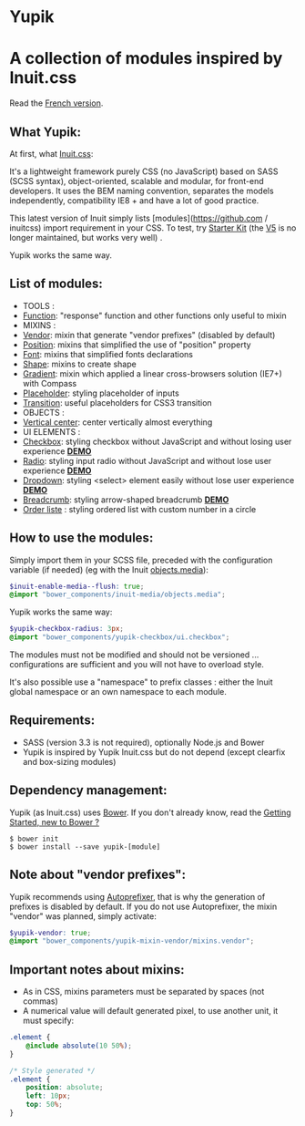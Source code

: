 
Yupik
=====

A collection of modules inspired by Inuit.css
=============================================

Read the [French version](http://laurentperroteau.com/yupik/fr/).

What Yupik:
-----------

At first, what [Inuit.css](https://github.com/inuitcss/getting-started):

It's a lightweight framework purely CSS (no JavaScript) based on SASS (SCSS syntax), object-oriented, scalable and modular, for front-end developers. It uses the BEM naming convention, separates the models independently, compatibility IE8 + and have a lot of good practice.

This latest version of Inuit simply lists [modules](https://github.com / inuitcss) import requirement in your CSS. To test, try [Starter Kit](https://github.com/inuitcss/starter-kit) (the [V5](https://github.com/csswizardry/inuit.css) is no longer maintained, but works very well) .

Yupik works the same way.


List of modules: 
----------------

* TOOLS :
* [Function](https://github.com/laurentperroteau/yupik-function): "response" function and other functions only useful to mixin
* MIXINS :
* [Vendor](https://github.com/laurentperroteau/yupik-mixin-vendor): mixin that generate "vendor prefixes" (disabled by default)
* [Position](https://github.com/laurentperroteau/yupik-mixin-position): mixins that simplified the use of "position" property
* [Font](https://github.com/laurentperroteau/yupik-mixin-font): mixins that simplified fonts declarations
* [Shape](https://github.com/laurentperroteau/yupik-mixin-shape): mixins to create shape
* [Gradient](https://github.com/laurentperroteau/yupik-mixin-gradient): mixin which applied a linear cross-browsers solution (IE7+) with Compass
* [Placeholder](https://github.com/laurentperroteau/yupik-mixin-placeholder): styling placeholder of inputs
* [Transition](https://github.com/laurentperroteau/yupik-mixin-transition): useful placeholders for CSS3 transition
* OBJECTS :
* [Vertical center](https://github.com/laurentperroteau/yupik-vertical-center): center vertically almost everything
* UI ELEMENTS :
* [Checkbox](https://github.com/laurentperroteau/yupik-checkbox): styling checkbox without JavaScript and without losing user experience [__DEMO__](http://codepen.io/laurentperroteau/pen/vEKQbo?editors=110)
* [Radio](https://github.com/laurentperroteau/yupik-radio): styling input radio without JavaScript and without lose user experience [__DEMO__](http://codepen.io/laurentperroteau/pen/bNwKbL?editors=110)
* [Dropdown](https://github.com/laurentperroteau/yupik-dropdown): styling &lt;select&gt; element easily without lose user experience [__DEMO__](http://codepen.io/laurentperroteau/pen/ZYOmPv?editors=110)
* [Breadcrumb](https://github.com/laurentperroteau/yupik-breadcrumb): styling arrow-shaped breadcrumb [__DEMO__](http://codepen.io/laurentperroteau/pen/bNeQxp?editors=110)
* [Order liste](https://github.com/laurentperroteau/yupik-order-list) : styling ordered list with custom number in a circle


How to use the modules:
-----------------------

Simply import them in your SCSS file, preceded with the configuration variable (if needed) (eg with the Inuit [objects.media](https://github.com/inuitcss/objects.media)):

````scss
$inuit-enable-media--flush: true;
@import "bower_components/inuit-media/objects.media";
````

Yupik works the same way:

````scss
$yupik-checkbox-radius: 3px;
@import "bower_components/yupik-checkbox/ui.checkbox";
````

The modules must not be modified and should not be versioned ... configurations are sufficient and you will not have to overload style.

It's also possible use a "namespace" to prefix classes : either the Inuit global namespace or an own namespace to each module.

 
Requirements:
-------------

* SASS (version 3.3 is not required), optionally Node.js and Bower
* Yupik is inspired by Yupik Inuit.css but do not depend (except clearfix and box-sizing modules)


Dependency management: 
----------------------

Yupik (as Inuit.css) uses [Bower](http://bower.io). If you don't already know, read the [Getting Started, new to Bower ?](https://github.com/inuitcss/getting-started#new-to-bower)

    $ bower init
    $ bower install --save yupik-[module]


Note about "vendor prefixes":
-----------------------------

Yupik recommends using [Autoprefixer](https://github.com/postcss/autoprefixer), that is why the generation of prefixes is disabled by default. If you do not use Autoprefixer, the mixin "vendor" was planned, simply activate:

````scss
$yupik-vendor: true;
@import "bower_components/yupik-mixin-vendor/mixins.vendor";
````


Important notes about mixins:
-----------------------------

* As in CSS, mixins parameters must be separated by spaces (not commas)
* A numerical value will default generated pixel, to use another unit, it must specify:

````scss
.element {
    @include absolute(10 50%);
}

/* Style generated */
.element {
    position: absolute;
    left: 10px;
    top: 50%;
}
````
